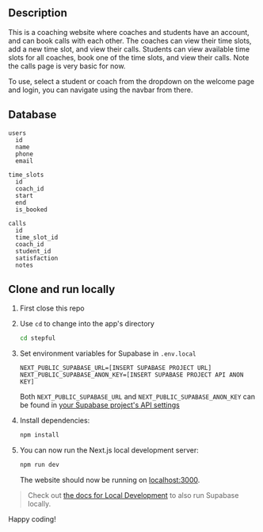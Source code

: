 ## Description

This is a coaching website where coaches and students have an account, and can book calls with each other. The coaches can view their time slots, add a new time slot, and view their calls. Students can view available time slots for all coaches, book one of the time slots, and view their calls. Note the calls page is very basic for now.

To use, select a student or coach from the dropdown on the welcome page and login, you can navigate using the navbar from there.


## Database

```
users
  id
  name
  phone
  email

time_slots
  id
  coach_id
  start
  end
  is_booked

calls
  id
  time_slot_id
  coach_id
  student_id
  satisfaction
  notes
```


## Clone and run locally

1. First close this repo

2. Use `cd` to change into the app's directory

   ```bash
   cd stepful
   ```

3. Set environment variables for Supabase in `.env.local`

   ```
   NEXT_PUBLIC_SUPABASE_URL=[INSERT SUPABASE PROJECT URL]
   NEXT_PUBLIC_SUPABASE_ANON_KEY=[INSERT SUPABASE PROJECT API ANON KEY]
   ```

   Both `NEXT_PUBLIC_SUPABASE_URL` and `NEXT_PUBLIC_SUPABASE_ANON_KEY` can be found in [your Supabase project's API settings](https://app.supabase.com/project/_/settings/api)

4. Install dependencies:

   ```bash
   npm install
   ```

5. You can now run the Next.js local development server:

   ```bash
   npm run dev
   ```

   The website should now be running on [localhost:3000](http://localhost:3000/).


> Check out [the docs for Local Development](https://supabase.com/docs/guides/getting-started/local-development) to also run Supabase locally.


Happy coding!
